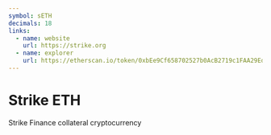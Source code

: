 ```yaml
---
symbol: sETH
decimals: 18
links:
  - name: website
    url: https://strike.org
  - name: explorer
    url: https://etherscan.io/token/0xbEe9Cf658702527b0AcB2719c1FAA29EdC006a92
---
```


# Strike ETH

Strike Finance collateral cryptocurrency
